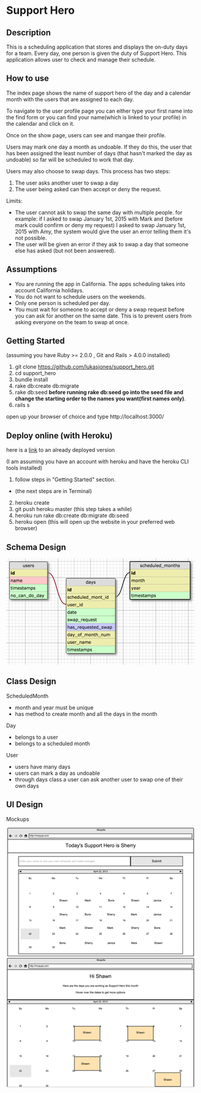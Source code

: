 # Support Hero  

## Description

This is a scheduling application that stores and displays the on-duty days for a team.  Every day, one person is given the duty of Support Hero.  This application allows user to check and manage their schedule.


## How to use

The index page shows the name of support hero of the day and a calendar month with the users that are assigned to each day.  

To navigate to the user profile page you can either type your first name into the find form or you can find your name(which is linked to your profile) in the calendar and click on it.

Once on the show page, users can see and mangae their profile.

Users may mark one day a month as undoable.  If they do this, the user that has been assigned the least number of days (that hasn't marked the day as undoable) so far will be scheduled to work that day.

Users may also choose to swap days.  This process has two steps:  

1. The user asks another user to swap a day
2. The user being asked can then accept or deny the request.

Limits:

* The user cannot ask to swap the same day with multiple people. for example: if I asked to swap January 1st, 2015 with Mark and (before mark could confirm or deny my request) I asked to swap January 1st, 2015 with Amy, the system would give the user an error telling them it's not possible.
* The user will be given an error if they ask to swap a day that someone else has asked (but not been answered).


## Assumptions

* You are running the app in California. The apps scheduling takes into account California holidays.
* You do not want to schedule users on the weekends.
* Only one person is scheduled per day.
* You must wait for someone to accept or deny a swap request before you can ask for another on the same date. This is to prevent users from asking everyone on the team to swap at once.


## Getting Started

(assuming you have Ruby >= 2.0.0 , Git and Rails > 4.0.0 installed)

1. git clone https://github.com/lukasjones/support_hero.git
2. cd support_hero
3. bundle install
4. rake db:create db:migrate 
5. rake db:seed **before running rake db:seed go into the seed file and change the starting order to the names you want(first names only)**.
6. rails s

open up your browser of choice and type http://localhost:3000/

## Deploy online (with Heroku)
here is a [link](http://support-heroes.herokuapp.com) to an already deployed version


(I am assuming you have an account with heroku and have the heroku CLI tools installed)

1. follow steps in "Getting Started" section.

- (the next steps are in Terminal)

2.  heroku create
3. git push heroku master (this step takes a while)
4. heroku run rake db:create db:migrate db:seed
5. heroku open (this will open up the website in your preferred web browser)

## Schema Design

![Schema](./mockup_and_schema/support_hero_schema.png)


## Class Design


ScheduledMonth
- month and year must be unique
- has method to create month and all the days in the month 


Day
- belongs to a user
- belongs to a scheduled month


User
- users have many days
- users can mark a day as undoable
- through days class a user can ask another user to swap one of their own days


## UI Design

Mockups

![Schema](./mockup_and_schema/support_hero_home_page.png)
![Schema](./mockup_and_schema/support_hero_user_page.png)
 

